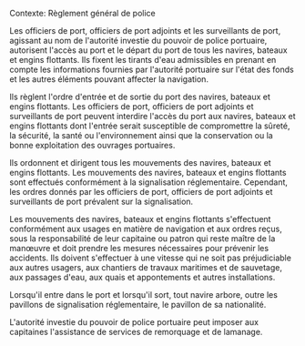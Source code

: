 Contexte: Règlement général de police

Les officiers de port, officiers de port adjoints et les surveillants de port, agissant au nom de l'autorité investie du pouvoir de police portuaire, autorisent l'accès au port et le départ du port de tous les navires, bateaux et engins flottants. Ils fixent les tirants d'eau admissibles en prenant en compte les informations fournies par l'autorité portuaire sur l'état des fonds et les autres éléments pouvant affecter la navigation.

Ils règlent l'ordre d'entrée et de sortie du port des navires, bateaux et engins flottants. Les officiers de port, officiers de port adjoints et surveillants de port peuvent interdire l'accès du port aux navires, bateaux et engins flottants dont l'entrée serait susceptible de compromettre la sûreté, la sécurité, la santé ou l'environnement ainsi que la conservation ou la bonne exploitation des ouvrages portuaires.

Ils ordonnent et dirigent tous les mouvements des navires, bateaux et engins flottants. Les mouvements des navires, bateaux et engins flottants sont effectués conformément à la signalisation réglementaire. Cependant, les ordres donnés par les officiers de port, officiers de port adjoints et surveillants de port prévalent sur la signalisation.

Les mouvements des navires, bateaux et engins flottants s'effectuent conformément aux usages en matière de navigation et aux ordres reçus, sous la responsabilité de leur capitaine ou patron qui reste maître de la manœuvre et doit prendre les mesures nécessaires pour prévenir les accidents. Ils doivent s'effectuer à une vitesse qui ne soit pas préjudiciable aux autres usagers, aux chantiers de travaux maritimes et de sauvetage, aux passages d'eau, aux quais et appontements et autres installations.

Lorsqu'il entre dans le port et lorsqu'il sort, tout navire arbore, outre les pavillons de signalisation réglementaire, le pavillon de sa nationalité.

L'autorité investie du pouvoir de police portuaire peut imposer aux capitaines l'assistance de services de remorquage et de lamanage.